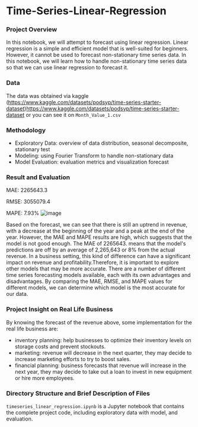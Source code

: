 # Time-Series-Linear-Regression
### Project Overview
In this notebook, we will attempt to forecast using linear regression. Linear regression is a simple and efficient model that is well-suited for beginners. However, it cannot be used to forecast non-stationary time series data. In this notebook, we will learn how to handle non-stationary time series data so that we can use linear regression to forecast it.
### Data
The data was obtained via kaggle (https://www.kaggle.com/datasets/podsyp/time-series-starter-dataset)https://www.kaggle.com/datasets/podsyp/time-series-starter-dataset or you can see it on `Month_Value_1.csv`
### Methodology
- Exploratory Data: overview of data distribution, seasonal decomposite, stationary test
- Modeling: using Fourier Transform to handle non-stationary data
- Model Evaluation: evaluation metrics and visualization forecast
### Result and Evaluation
MAE: 2265643.3

RMSE: 3055079.4

MAPE: 7.93%
![image](https://github.com/andreetanjung/Time-Series-Linear-Regression/assets/123824152/1622d3ac-ebb4-4c02-922d-d06f6bb56a43)

Based on the forecast, we can see that there is still an uptrend in revenue, with a decrease at the beginning of the year and a peak at the end of the year. However, the MAE and MAPE results are high, which suggests that the model is not good enough. The MAE of 2265643. means that the model's predictions are off by an average of 2,265,643 or 8% from the actual revenue. In a business setting, this kind of difference can have a significant impact on revenue and profitability.Therefore, it is important to explore other models that may be more accurate. There are a number of different time series forecasting models available, each with its own advantages and disadvantages. By comparing the MAE, RMSE, and MAPE values for different models, we can determine which model is the most accurate for our data.
### Project Insight on Real Life Business
By knowing the forecast of the revenue above, some implementation for the real life business are:
- inventory planning: help businesses to optimize their inventory levels on storage costs and prevent stockouts.
- marketing: revenue will decrease in the next quarter, they may decide to increase marketing efforts to try to boost sales.
- financial planning: business forecasts that revenue will increase in the next year, they may decide to take out a loan to invest in new equipment or hire more employees.
### Directory Structure and Brief Description of Files
`timeseries_linear_regression.ipynb` is a Jupyter notebook that contains the complete project code, including exploratory data with model, and evaluation.
